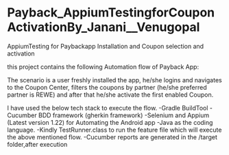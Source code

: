 # Payback_AppiumTestingforCouponActivationBy_Janani__Venugopal
AppiumTesting for Paybackapp Installation and Coupon selection and activation

this project contains the following Automation flow of  Payback App:

The scenario is a user freshly installed the app, he/she logins and
navigates to the Coupon Center, filters the coupons by partner (he/she
preferred partner is REWE) and after that he/she activate the first
enabled Coupon.


I have used the below tech stack to execute the flow.
-Gradle BuildTool
-Cucumber BDD framework (gherkin framework)
-Selenium and Appium (Latest version 1.22) for Automating the Android app
-Java as the coding language.
-Kindly TestRunner.class to run the feature file which will execute the above mentioned flow.
-Cucumber reports are generated in the /target folder,after execution

